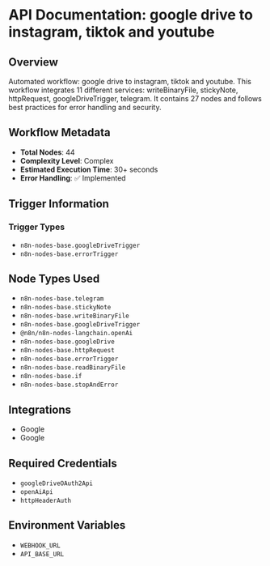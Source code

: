 # API Documentation: google drive to instagram, tiktok and youtube

## Overview
Automated workflow: google drive to instagram, tiktok and youtube. This workflow integrates 11 different services: writeBinaryFile, stickyNote, httpRequest, googleDriveTrigger, telegram. It contains 27 nodes and follows best practices for error handling and security.

## Workflow Metadata
- **Total Nodes**: 44
- **Complexity Level**: Complex
- **Estimated Execution Time**: 30+ seconds
- **Error Handling**: ✅ Implemented

## Trigger Information
### Trigger Types
- `n8n-nodes-base.googleDriveTrigger`
- `n8n-nodes-base.errorTrigger`

## Node Types Used
- `n8n-nodes-base.telegram`
- `n8n-nodes-base.stickyNote`
- `n8n-nodes-base.writeBinaryFile`
- `n8n-nodes-base.googleDriveTrigger`
- `@n8n/n8n-nodes-langchain.openAi`
- `n8n-nodes-base.googleDrive`
- `n8n-nodes-base.httpRequest`
- `n8n-nodes-base.errorTrigger`
- `n8n-nodes-base.readBinaryFile`
- `n8n-nodes-base.if`
- `n8n-nodes-base.stopAndError`

## Integrations
- Google
- Google

## Required Credentials
- `googleDriveOAuth2Api`
- `openAiApi`
- `httpHeaderAuth`

## Environment Variables
- `WEBHOOK_URL`
- `API_BASE_URL`
